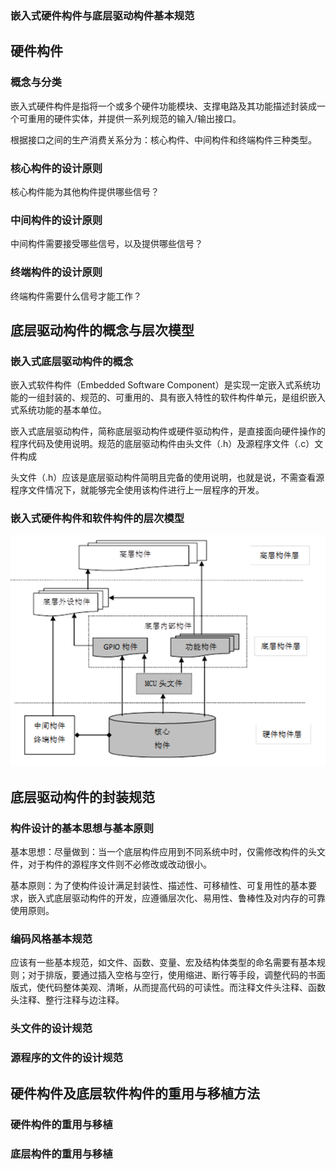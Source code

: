 ### 嵌入式硬件构件与底层驱动构件基本规范

## 硬件构件

### 概念与分类

嵌入式硬件构件是指将一个或多个硬件功能模块、支撑电路及其功能描述封装成一个可重用的硬件实体，并提供一系列规范的输入/输出接口。

根据接口之间的生产消费关系分为：核心构件、中间构件和终端构件三种类型。

### 核心构件的设计原则

核心构件能为其他构件提供哪些信号？

### 中间构件的设计原则

中间构件需要接受哪些信号，以及提供哪些信号？

### 终端构件的设计原则

终端构件需要什么信号才能工作？



## 底层驱动构件的概念与层次模型



### 嵌入式底层驱动构件的概念

嵌入式软件构件（Embedded Software Component）是实现一定嵌入式系统功能的一组封装的、规范的、可重用的、具有嵌入特性的软件构件单元，是组织嵌入式系统功能的基本单位。

嵌入式底层驱动构件，简称底层驱动构件或硬件驱动构件，是直接面向硬件操作的程序代码及使用说明。规范的底层驱动构件由头文件（.h）及源程序文件（.c）文件构成

头文件（.h）应该是底层驱动构件简明且完备的使用说明，也就是说，不需查看源程序文件情况下，就能够完全使用该构件进行上一层程序的开发。



### 嵌入式硬件构件和软件构件的层次模型

![image-20200923222416557](assets/PPT/image-20200923222416557.png)







## 底层驱动构件的封装规范

### 构件设计的基本思想与基本原则

基本思想：尽量做到：当一个底层构件应用到不同系统中时，仅需修改构件的头文件，对于构件的源程序文件则不必修改或改动很小。

基本原则：为了使构件设计满足封装性、描述性、可移植性、可复用性的基本要求，嵌入式底层驱动构件的开发，应遵循层次化、易用性、鲁棒性及对内存的可靠使用原则。



### 编码风格基本规范

应该有一些基本规范，如文件、函数、变量、宏及结构体类型的命名需要有基本规则；对于排版，要通过插入空格与空行，使用缩进、断行等手段，调整代码的书面版式，使代码整体美观、清晰，从而提高代码的可读性。而注释文件头注释、函数头注释、整行注释与边注释。



### 头文件的设计规范



### 源程序的文件的设计规范



## 硬件构件及底层软件构件的重用与移植方法

### 硬件构件的重用与移植



### 底层构件的重用与移植

